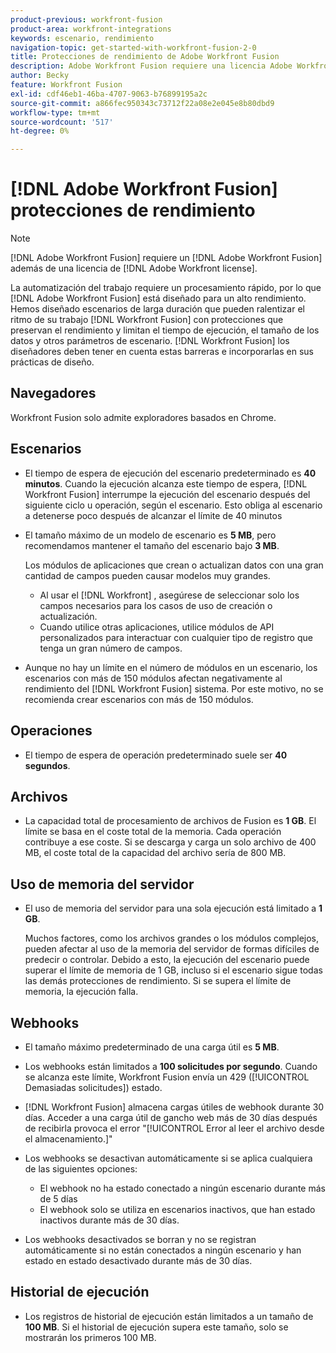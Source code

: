 ```yaml
---
product-previous: workfront-fusion
product-area: workfront-integrations
keywords: escenario, rendimiento
navigation-topic: get-started-with-workfront-fusion-2-0
title: Protecciones de rendimiento de Adobe Workfront Fusion
description: Adobe Workfront Fusion requiere una licencia Adobe Workfront Fusion además de una licencia Adobe Workfront.
author: Becky
feature: Workfront Fusion
exl-id: cdf46eb1-46ba-4707-9063-b76899195a2c
source-git-commit: a866fec950343c73712f22a08e2e045e8b80dbd9
workflow-type: tm+mt
source-wordcount: '517'
ht-degree: 0%

---
```


# [!DNL Adobe Workfront Fusion] protecciones de rendimiento

>[!NOTE]
>
>[!DNL Adobe Workfront Fusion] requiere un [!DNL Adobe Workfront Fusion] además de una licencia de [!DNL Adobe Workfront license].

La automatización del trabajo requiere un procesamiento rápido, por lo que [!DNL Adobe Workfront Fusion] está diseñado para un alto rendimiento. Hemos diseñado escenarios de larga duración que pueden ralentizar el ritmo de su trabajo [!DNL Workfront Fusion] con protecciones que preservan el rendimiento y limitan el tiempo de ejecución, el tamaño de los datos y otros parámetros de escenario. [!DNL Workfront Fusion] los diseñadores deben tener en cuenta estas barreras e incorporarlas en sus prácticas de diseño.

## Navegadores

Workfront Fusion solo admite exploradores basados en Chrome.

## Escenarios

* El tiempo de espera de ejecución del escenario predeterminado es **40 minutos**. Cuando la ejecución alcanza este tiempo de espera, [!DNL Workfront Fusion] interrumpe la ejecución del escenario después del siguiente ciclo u operación, según el escenario. Esto obliga al escenario a detenerse poco después de alcanzar el límite de 40 minutos
* El tamaño máximo de un modelo de escenario es **5 MB**, pero recomendamos mantener el tamaño del escenario bajo **3 MB**.

  Los módulos de aplicaciones que crean o actualizan datos con una gran cantidad de campos pueden causar modelos muy grandes.

   * Al usar el [!DNL Workfront] , asegúrese de seleccionar solo los campos necesarios para los casos de uso de creación o actualización.
   * Cuando utilice otras aplicaciones, utilice módulos de API personalizados para interactuar con cualquier tipo de registro que tenga un gran número de campos.

* Aunque no hay un límite en el número de módulos en un escenario, los escenarios con más de 150 módulos afectan negativamente al rendimiento del [!DNL Workfront Fusion] sistema. Por este motivo, no se recomienda crear escenarios con más de 150 módulos.

## Operaciones

* El tiempo de espera de operación predeterminado suele ser **40 segundos**.

<!--
* The operation timeout for calls to Adobe Workfront is **120 seconds**.
-->

## Archivos

* La capacidad total de procesamiento de archivos de Fusion es **1 GB**. El límite se basa en el coste total de la memoria. Cada operación contribuye a ese coste. Si se descarga y carga un solo archivo de 400 MB, el coste total de la capacidad del archivo sería de 800 MB.

## Uso de memoria del servidor

* El uso de memoria del servidor para una sola ejecución está limitado a **1 GB**.

  Muchos factores, como los archivos grandes o los módulos complejos, pueden afectar al uso de la memoria del servidor de formas difíciles de predecir o controlar. Debido a esto, la ejecución del escenario puede superar el límite de memoria de 1 GB, incluso si el escenario sigue todas las demás protecciones de rendimiento. Si se supera el límite de memoria, la ejecución falla.

## Webhooks

* El tamaño máximo predeterminado de una carga útil es **5 MB**.
* Los webhooks están limitados a **100 solicitudes por segundo**. Cuando se alcanza este límite, Workfront Fusion envía un 429 ([!UICONTROL Demasiadas solicitudes]) estado.
* [!DNL Workfront Fusion] almacena cargas útiles de webhook durante 30 días. Acceder a una carga útil de gancho web más de 30 días después de recibirla provoca el error &quot;[!UICONTROL Error al leer el archivo desde el almacenamiento.]&quot;
* Los webhooks se desactivan automáticamente si se aplica cualquiera de las siguientes opciones:

   * El webhook no ha estado conectado a ningún escenario durante más de 5 días
   * El webhook solo se utiliza en escenarios inactivos, que han estado inactivos durante más de 30 días.

* Los webhooks desactivados se borran y no se registran automáticamente si no están conectados a ningún escenario y han estado en estado desactivado durante más de 30 días.

## Historial de ejecución

* Los registros de historial de ejecución están limitados a un tamaño de **100 MB**. Si el historial de ejecución supera este tamaño, solo se mostrarán los primeros 100 MB.

